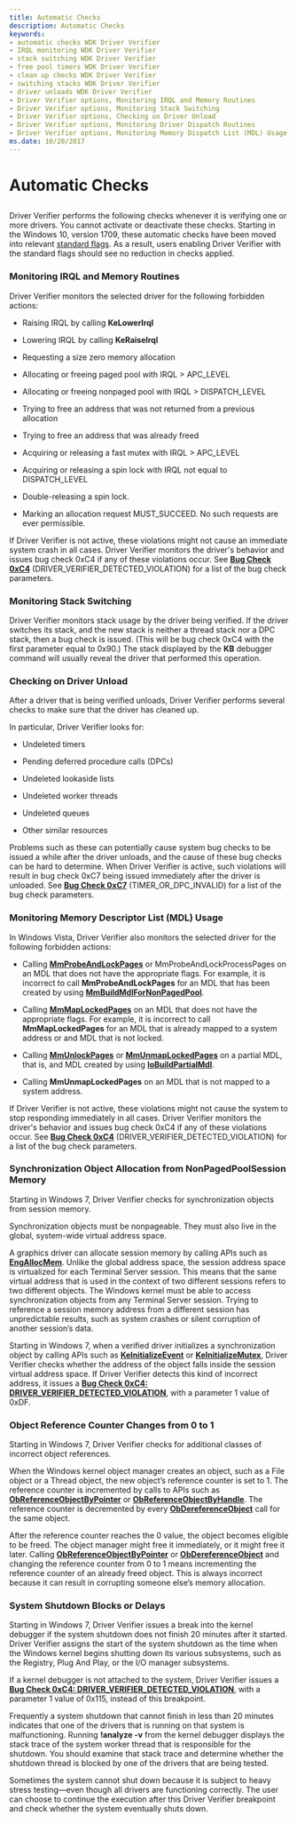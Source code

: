 ```yaml
---
title: Automatic Checks
description: Automatic Checks
keywords:
- automatic checks WDK Driver Verifier
- IRQL monitoring WDK Driver Verifier
- stack switching WDK Driver Verifier
- free pool timers WDK Driver Verifier
- clean up checks WDK Driver Verifier
- switching stacks WDK Driver Verifier
- driver unloads WDK Driver Verifier
- Driver Verifier options, Monitoring IRQL and Memory Routines
- Driver Verifier options, Monitoring Stack Switching
- Driver Verifier options, Checking on Driver Unload
- Driver Verifier options, Monitoring Driver Dispatch Routines
- Driver Verifier options, Monitoring Memory Dispatch List (MDL) Usage
ms.date: 10/20/2017
---
```


# Automatic Checks


## <span id="ddk_automatic_checks_tools"></span><span id="DDK_AUTOMATIC_CHECKS_TOOLS"></span>


Driver Verifier performs the following checks whenever it is verifying one or more drivers. You cannot activate or deactivate these checks. Starting in the Windows 10, version 1709, these automatic checks have been moved into relevant [standard flags](verifier-command-line.md). As a result, users enabling Driver Verifier with the standard flags should see no reduction in checks applied.

### <span id="ddk_monitoring_irql_and_memory_routines_tools"></span><span id="DDK_MONITORING_IRQL_AND_MEMORY_ROUTINES_TOOLS"></span>Monitoring IRQL and Memory Routines

Driver Verifier monitors the selected driver for the following forbidden actions:

-   Raising IRQL by calling **KeLowerIrql**

-   Lowering IRQL by calling **KeRaiseIrql**

-   Requesting a size zero memory allocation

-   Allocating or freeing paged pool with IRQL &gt; APC\_LEVEL

-   Allocating or freeing nonpaged pool with IRQL &gt; DISPATCH\_LEVEL

-   Trying to free an address that was not returned from a previous allocation

-   Trying to free an address that was already freed

-   Acquiring or releasing a fast mutex with IRQL &gt; APC\_LEVEL

-   Acquiring or releasing a spin lock with IRQL not equal to DISPATCH\_LEVEL

-   Double-releasing a spin lock.

-   Marking an allocation request MUST\_SUCCEED. No such requests are ever permissible.

If Driver Verifier is not active, these violations might not cause an immediate system crash in all cases. Driver Verifier monitors the driver's behavior and issues bug check 0xC4 if any of these violations occur. See [**Bug Check 0xC4**](../debugger/bug-check-0xc4--driver-verifier-detected-violation.md) (DRIVER\_VERIFIER\_DETECTED\_VIOLATION) for a list of the bug check parameters.

### <span id="ddk_monitoring_stack_switching_tools"></span><span id="DDK_MONITORING_STACK_SWITCHING_TOOLS"></span>Monitoring Stack Switching

Driver Verifier monitors stack usage by the driver being verified. If the driver switches its stack, and the new stack is neither a thread stack nor a DPC stack, then a bug check is issued. (This will be bug check 0xC4 with the first parameter equal to 0x90.) The stack displayed by the **KB** debugger command will usually reveal the driver that performed this operation.

### <span id="ddk_checking_on_driver_unload_tools"></span><span id="DDK_CHECKING_ON_DRIVER_UNLOAD_TOOLS"></span>Checking on Driver Unload

After a driver that is being verified unloads, Driver Verifier performs several checks to make sure that the driver has cleaned up.

In particular, Driver Verifier looks for:

-   Undeleted timers

-   Pending deferred procedure calls (DPCs)

-   Undeleted lookaside lists

-   Undeleted worker threads

-   Undeleted queues

-   Other similar resources

Problems such as these can potentially cause system bug checks to be issued a while after the driver unloads, and the cause of these bug checks can be hard to determine. When Driver Verifier is active, such violations will result in bug check 0xC7 being issued immediately after the driver is unloaded. See [**Bug Check 0xC7**](../debugger/bug-check-0xc7--timer-or-dpc-invalid.md) (TIMER\_OR\_DPC\_INVALID) for a list of the bug check parameters.


### <span id="Monitoring__Memory_Descriptor_List__MDL__Usage"></span><span id="monitoring__memory_descriptor_list__mdl__usage"></span><span id="MONITORING__MEMORY_DESCRIPTOR_LIST__MDL__USAGE"></span>Monitoring Memory Descriptor List (MDL) Usage

In Windows Vista, Driver Verifier also monitors the selected driver for the following forbidden actions:

-   Calling [**MmProbeAndLockPages**](/windows-hardware/drivers/ddi/wdm/nf-wdm-mmprobeandlockpages) or MmProbeAndLockProcessPages on an MDL that does not have the appropriate flags. For example, it is incorrect to call **MmProbeAndLockPages** for an MDL that has been created by using [**MmBuildMdlForNonPagedPool**](/windows-hardware/drivers/ddi/wdm/nf-wdm-mmbuildmdlfornonpagedpool).

-   Calling [**MmMapLockedPages**](/windows-hardware/drivers/ddi/wdm/nf-wdm-mmmaplockedpages) on an MDL that does not have the appropriate flags. For example, it is incorrect to call **MmMapLockedPages** for an MDL that is already mapped to a system address or and MDL that is not locked.

-   Calling [**MmUnlockPages**](/windows-hardware/drivers/ddi/wdm/nf-wdm-mmunlockpages) or [**MmUnmapLockedPages**](/windows-hardware/drivers/ddi/wdm/nf-wdm-mmunmaplockedpages) on a partial MDL, that is, and MDL created by using [**IoBuildPartialMdl**](/windows-hardware/drivers/ddi/wdm/nf-wdm-iobuildpartialmdl).

-   Calling **MmUnmapLockedPages** on an MDL that is not mapped to a system address.

If Driver Verifier is not active, these violations might not cause the system to stop responding immediately in all cases. Driver Verifier monitors the driver's behavior and issues bug check 0xC4 if any of these violations occur. See [**Bug Check 0xC4**](../debugger/bug-check-0xc4--driver-verifier-detected-violation.md) (DRIVER\_VERIFIER\_DETECTED\_VIOLATION) for a list of the bug check parameters.

### <span id="Synchronization_Object_Allocation_from_NonPagedPoolSession_Memory"></span><span id="synchronization_object_allocation_from_nonpagedpoolsession_memory"></span><span id="SYNCHRONIZATION_OBJECT_ALLOCATION_FROM_NONPAGEDPOOLSESSION_MEMORY"></span>Synchronization Object Allocation from NonPagedPoolSession Memory

Starting in Windows 7, Driver Verifier checks for synchronization objects from session memory.

Synchronization objects must be nonpageable. They must also live in the global, system-wide virtual address space.

A graphics driver can allocate session memory by calling APIs such as [**EngAllocMem**](/windows/win32/api/winddi/nf-winddi-engallocmem). Unlike the global address space, the session address space is virtualized for each Terminal Server session. This means that the same virtual address that is used in the context of two different sessions refers to two different objects. The Windows kernel must be able to access synchronization objects from any Terminal Server session. Trying to reference a session memory address from a different session has unpredictable results, such as system crashes or silent corruption of another session’s data.

Starting in Windows 7, when a verified driver initializes a synchronization object by calling APIs such as [**KeInitializeEvent**](/windows-hardware/drivers/ddi/wdm/nf-wdm-keinitializeevent) or [**KeInitializeMutex**](/windows-hardware/drivers/ddi/wdm/nf-wdm-keinitializemutex), Driver Verifier checks whether the address of the object falls inside the session virtual address space. If Driver Verifier detects this kind of incorrect address, it issues a [**Bug Check 0xC4: DRIVER\_VERIFIER\_DETECTED\_VIOLATION**](../debugger/bug-check-0xc4--driver-verifier-detected-violation.md), with a parameter 1 value of 0xDF.

### <span id="Object_Reference_Counter_Changes_from_0_to_1"></span><span id="object_reference_counter_changes_from_0_to_1"></span><span id="OBJECT_REFERENCE_COUNTER_CHANGES_FROM_0_TO_1"></span>Object Reference Counter Changes from 0 to 1

Starting in Windows 7, Driver Verifier checks for additional classes of incorrect object references.

When the Windows kernel object manager creates an object, such as a File object or a Thread object, the new object’s reference counter is set to 1. The reference counter is incremented by calls to APIs such as [**ObReferenceObjectByPointer**](/windows-hardware/drivers/ddi/wdm/nf-wdm-obreferenceobjectbypointer) or [**ObReferenceObjectByHandle**](/windows-hardware/drivers/ddi/wdm/nf-wdm-obreferenceobjectbyhandle). The reference counter is decremented by every [**ObDereferenceObject**](/windows-hardware/drivers/ddi/wdm/nf-wdm-obdereferenceobject) call for the same object.

After the reference counter reaches the 0 value, the object becomes eligible to be freed. The object manager might free it immediately, or it might free it later. Calling [**ObReferenceObjectByPointer**](/windows-hardware/drivers/ddi/wdm/nf-wdm-obreferenceobjectbypointer) or [**ObDereferenceObject**](/windows-hardware/drivers/ddi/wdm/nf-wdm-obdereferenceobject) and changing the reference counter from 0 to 1 means incrementing the reference counter of an already freed object. This is always incorrect because it can result in corrupting someone else’s memory allocation.

### <span id="System_Shutdown_Blocks_or_Delays"></span><span id="system_shutdown_blocks_or_delays"></span><span id="SYSTEM_SHUTDOWN_BLOCKS_OR_DELAYS"></span>System Shutdown Blocks or Delays

Starting in Windows 7, Driver Verifier issues a break into the kernel debugger if the system shutdown does not finish 20 minutes after it started. Driver Verifier assigns the start of the system shutdown as the time when the Windows kernel begins shutting down its various subsystems, such as the Registry, Plug And Play, or the I/O manager subsystems.

If a kernel debugger is not attached to the system, Driver Verifier issues a [**Bug Check 0xC4: DRIVER\_VERIFIER\_DETECTED\_VIOLATION**](../debugger/bug-check-0xc4--driver-verifier-detected-violation.md), with a parameter 1 value of 0x115, instead of this breakpoint.

Frequently a system shutdown that cannot finish in less than 20 minutes indicates that one of the drivers that is running on that system is malfunctioning. Running **!analyze -v** from the kernel debugger displays the stack trace of the system worker thread that is responsible for the shutdown. You should examine that stack trace and determine whether the shutdown thread is blocked by one of the drivers that are being tested.

Sometimes the system cannot shut down because it is subject to heavy stress testing—even though all drivers are functioning correctly. The user can choose to continue the execution after this Driver Verifier breakpoint and check whether the system eventually shuts down.

 

